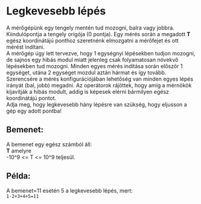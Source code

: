 # Legkevesebb lépés  

A mérőgépünk egy tengely mentén tud mozogni, balra vagy jobbra. Kiindulópontja a tengely origója (0 pontja). Egy mérés során a megadott **T** egész koordinátájú ponthoz szeretnénk elmozgatni a mérőfejet és ott mérést indítani.  
A mérőgép úgy lett tervezve, hogy 1 egységnyi lépésekben tudjon mozogni, de sajnos egy hibás modul miatt jelenleg csak folyamatosan növekvő lépésekben tud mozogni. Minden egyes mérés indítása során először 1 egységet, utána 2 egységet mozdul aztán hármat és így tovább.  
Szerencsére a mérés konfigurációjában lehetőség van minden egyes lépés irányát (bal, jobb) megadni. Az operátorok rájöttek, hogy amíg a mérnökök kijavítják a hibás modult, addig is képesek elérni bármilyen egész koordinátájú pontot.  
Adja meg, hogy legkevesebb hány lépésre van szükség, hogy eljusson a gép egy adott pontba!  

## Bemenet:  
A bemenet egy egész számból áll:  
**T** amelyre  
-10^9 <= T <= 10^9 teljesül.  

## Példa:  
A bemenet=11 esetén 5 a legkevesebb lépés, mert:  
`1-2+3+4+5=11`  
